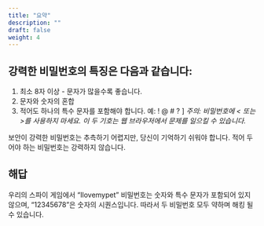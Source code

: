 ```yaml
---
title: "요약"
description: ""
draft: false
weight: 4
---
```


## 강력한 비밀번호의 특징은 다음과 같습니다:

1.	최소 8자 이상 - 문자가 많을수록 좋습니다.
2.	문자와 숫자의 혼합
3.	적어도 하나의 특수 문자를 포함해야 합니다. 예: ! @ # ? ] 
*주의: 비밀번호에 < 또는 >를 사용하지 마세요. 이 두 기호는 웹 브라우저에서 문제를 일으킬 수 있습니다.*

보안이 강력한 비밀번호는 추측하기 어렵지만, 당신이 기억하기 쉬워야 합니다. 적어 두어야 하는 비밀번호는 강력하지 않습니다.

## 해답

우리의 스파이 게임에서 “Ilovemypet” 비밀번호는 숫자와 특수 문자가 포함되어 있지 않으며, “12345678”은 숫자의 시퀀스입니다. 따라서 두 비밀번호 모두 약하며 해킹 될 수 있습니다.